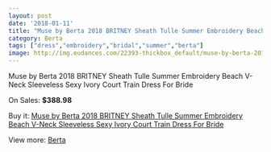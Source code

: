 ```yaml
---
layout: post
date: '2018-01-11'
title: "Muse by Berta 2018 BRITNEY Sheath Tulle Summer Embroidery Beach V-Neck Sleeveless Sexy Ivory Court Train Dress For Bride"
category: Berta
tags: ["dress","embroidery","bridal","summer","berta"]
image: http://img.eudances.com/22393-thickbox_default/muse-by-berta-2018-britney-sheath-tulle-summer-embroidery-beach-v-neck-sleeveless-sexy-ivory-court-train-dress-for-bride.jpg
---
```

Muse by Berta 2018 BRITNEY Sheath Tulle Summer Embroidery Beach V-Neck Sleeveless Sexy Ivory Court Train Dress For Bride

On Sales: **$388.98**
<a href="https://www.eudances.com/en/berta/7157-muse-by-berta-2018-britney-sheath-tulle-summer-embroidery-beach-v-neck-sleeveless-sexy-ivory-court-train-dress-for-bride.html"><amp-img layout="responsive" width="600" height="600" src="//img.eudances.com/22393-thickbox_default/muse-by-berta-2018-britney-sheath-tulle-summer-embroidery-beach-v-neck-sleeveless-sexy-ivory-court-train-dress-for-bride.jpg" alt="Muse by Berta 2018 BRITNEY Sheath Tulle Summer Embroidery Beach V-Neck Sleeveless Sexy Ivory Court Train Dress For Bride 0" /></a>
<a href="https://www.eudances.com/en/berta/7157-muse-by-berta-2018-britney-sheath-tulle-summer-embroidery-beach-v-neck-sleeveless-sexy-ivory-court-train-dress-for-bride.html"><amp-img layout="responsive" width="600" height="600" src="//img.eudances.com/22402-thickbox_default/muse-by-berta-2018-britney-sheath-tulle-summer-embroidery-beach-v-neck-sleeveless-sexy-ivory-court-train-dress-for-bride.jpg" alt="Muse by Berta 2018 BRITNEY Sheath Tulle Summer Embroidery Beach V-Neck Sleeveless Sexy Ivory Court Train Dress For Bride 1" /></a>
<a href="https://www.eudances.com/en/berta/7157-muse-by-berta-2018-britney-sheath-tulle-summer-embroidery-beach-v-neck-sleeveless-sexy-ivory-court-train-dress-for-bride.html"><amp-img layout="responsive" width="600" height="600" src="//img.eudances.com/22401-thickbox_default/muse-by-berta-2018-britney-sheath-tulle-summer-embroidery-beach-v-neck-sleeveless-sexy-ivory-court-train-dress-for-bride.jpg" alt="Muse by Berta 2018 BRITNEY Sheath Tulle Summer Embroidery Beach V-Neck Sleeveless Sexy Ivory Court Train Dress For Bride 2" /></a>
<a href="https://www.eudances.com/en/berta/7157-muse-by-berta-2018-britney-sheath-tulle-summer-embroidery-beach-v-neck-sleeveless-sexy-ivory-court-train-dress-for-bride.html"><amp-img layout="responsive" width="600" height="600" src="//img.eudances.com/22400-thickbox_default/muse-by-berta-2018-britney-sheath-tulle-summer-embroidery-beach-v-neck-sleeveless-sexy-ivory-court-train-dress-for-bride.jpg" alt="Muse by Berta 2018 BRITNEY Sheath Tulle Summer Embroidery Beach V-Neck Sleeveless Sexy Ivory Court Train Dress For Bride 3" /></a>
<a href="https://www.eudances.com/en/berta/7157-muse-by-berta-2018-britney-sheath-tulle-summer-embroidery-beach-v-neck-sleeveless-sexy-ivory-court-train-dress-for-bride.html"><amp-img layout="responsive" width="600" height="600" src="//img.eudances.com/22399-thickbox_default/muse-by-berta-2018-britney-sheath-tulle-summer-embroidery-beach-v-neck-sleeveless-sexy-ivory-court-train-dress-for-bride.jpg" alt="Muse by Berta 2018 BRITNEY Sheath Tulle Summer Embroidery Beach V-Neck Sleeveless Sexy Ivory Court Train Dress For Bride 4" /></a>
<a href="https://www.eudances.com/en/berta/7157-muse-by-berta-2018-britney-sheath-tulle-summer-embroidery-beach-v-neck-sleeveless-sexy-ivory-court-train-dress-for-bride.html"><amp-img layout="responsive" width="600" height="600" src="//img.eudances.com/22398-thickbox_default/muse-by-berta-2018-britney-sheath-tulle-summer-embroidery-beach-v-neck-sleeveless-sexy-ivory-court-train-dress-for-bride.jpg" alt="Muse by Berta 2018 BRITNEY Sheath Tulle Summer Embroidery Beach V-Neck Sleeveless Sexy Ivory Court Train Dress For Bride 5" /></a>
<a href="https://www.eudances.com/en/berta/7157-muse-by-berta-2018-britney-sheath-tulle-summer-embroidery-beach-v-neck-sleeveless-sexy-ivory-court-train-dress-for-bride.html"><amp-img layout="responsive" width="600" height="600" src="//img.eudances.com/22397-thickbox_default/muse-by-berta-2018-britney-sheath-tulle-summer-embroidery-beach-v-neck-sleeveless-sexy-ivory-court-train-dress-for-bride.jpg" alt="Muse by Berta 2018 BRITNEY Sheath Tulle Summer Embroidery Beach V-Neck Sleeveless Sexy Ivory Court Train Dress For Bride 6" /></a>
<a href="https://www.eudances.com/en/berta/7157-muse-by-berta-2018-britney-sheath-tulle-summer-embroidery-beach-v-neck-sleeveless-sexy-ivory-court-train-dress-for-bride.html"><amp-img layout="responsive" width="600" height="600" src="//img.eudances.com/22396-thickbox_default/muse-by-berta-2018-britney-sheath-tulle-summer-embroidery-beach-v-neck-sleeveless-sexy-ivory-court-train-dress-for-bride.jpg" alt="Muse by Berta 2018 BRITNEY Sheath Tulle Summer Embroidery Beach V-Neck Sleeveless Sexy Ivory Court Train Dress For Bride 7" /></a>
<a href="https://www.eudances.com/en/berta/7157-muse-by-berta-2018-britney-sheath-tulle-summer-embroidery-beach-v-neck-sleeveless-sexy-ivory-court-train-dress-for-bride.html"><amp-img layout="responsive" width="600" height="600" src="//img.eudances.com/22395-thickbox_default/muse-by-berta-2018-britney-sheath-tulle-summer-embroidery-beach-v-neck-sleeveless-sexy-ivory-court-train-dress-for-bride.jpg" alt="Muse by Berta 2018 BRITNEY Sheath Tulle Summer Embroidery Beach V-Neck Sleeveless Sexy Ivory Court Train Dress For Bride 8" /></a>
<a href="https://www.eudances.com/en/berta/7157-muse-by-berta-2018-britney-sheath-tulle-summer-embroidery-beach-v-neck-sleeveless-sexy-ivory-court-train-dress-for-bride.html"><amp-img layout="responsive" width="600" height="600" src="//img.eudances.com/22394-thickbox_default/muse-by-berta-2018-britney-sheath-tulle-summer-embroidery-beach-v-neck-sleeveless-sexy-ivory-court-train-dress-for-bride.jpg" alt="Muse by Berta 2018 BRITNEY Sheath Tulle Summer Embroidery Beach V-Neck Sleeveless Sexy Ivory Court Train Dress For Bride 9" /></a>

Buy it: [Muse by Berta 2018 BRITNEY Sheath Tulle Summer Embroidery Beach V-Neck Sleeveless Sexy Ivory Court Train Dress For Bride](https://www.eudances.com/en/berta/7157-muse-by-berta-2018-britney-sheath-tulle-summer-embroidery-beach-v-neck-sleeveless-sexy-ivory-court-train-dress-for-bride.html "Muse by Berta 2018 BRITNEY Sheath Tulle Summer Embroidery Beach V-Neck Sleeveless Sexy Ivory Court Train Dress For Bride")

View more: [Berta](https://www.eudances.com/en/110-berta "Berta")